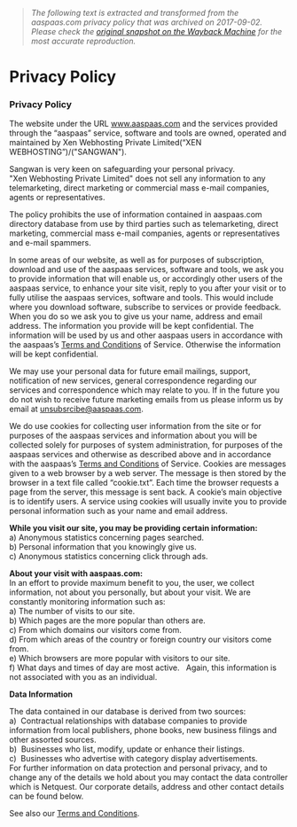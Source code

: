 > *The following text is extracted and transformed from the aaspaas.com privacy policy that was archived on 2017-09-02. Please check the [original snapshot on the Wayback Machine](https://web.archive.org/web/20170902091809id_/http%3A//aaspaas.com/privacy.aspx) for the most accurate reproduction.*

# Privacy Policy

### Privacy Policy

The website under the URL www.aaspaas.com and the services provided through the “aaspaas” service, software and tools are owned, operated and maintained by Xen Webhosting Private Limited(“XEN WEBHOSTING”)/("SANGWAN"). 

Sangwan is very keen on safeguarding your personal privacy.   
"Xen Webhosting Private Limited" does not sell any information to any telemarketing, direct marketing or commercial mass e-mail companies, agents or representatives.

The policy prohibits the use of information contained in aaspaas.com directory database from use by third parties such as telemarketing, direct marketing, commercial mass e-mail companies, agents or representatives and e-mail spammers.

In some areas of our website, as well as for purposes of subscription, download and use of the aaspaas services, software and tools, we ask you to provide information that will enable us, or accordingly other users of the aaspaas service, to enhance your site visit, reply to you after your visit or to fully utilise the aaspaas services, software and tools. This would include where you download software, subscribe to services or provide feedback. When you do so we ask you to give us your name, address and email address. The information you provide will be kept confidential. The information will be used by us and other aaspaas users in accordance with the aaspaas’s [Terms and Conditions](https://web.archive.org/web/20170902091809id_/http%3A//aaspaas.com/tos.aspx) of Service. Otherwise the information will be kept confidential. 

We may use your personal data for future email mailings, support, notification of new services, general correspondence regarding our services and correspondence which may relate to you. If in the future you do not wish to receive future marketing emails from us please inform us by email at unsubsrcibe@aaspaas.com.

We do use cookies for collecting user information from the site or for purposes of the aaspaas services and information about you will be collected solely for purposes of system administration, for purposes of the aaspaas services and otherwise as described above and in accordance with the aaspaas’s [Terms and Conditions](https://web.archive.org/web/20170902091809id_/http%3A//aaspaas.com/tos.aspx) of Service. Cookies are messages given to a web browser by a web server. The message is then stored by the browser in a text file called “cookie.txt”. Each time the browser requests a page from the server, this message is sent back. A cookie’s main objective is to identify users. A service using cookies will usually invite you to provide personal information such as your name and email address. 

**While you visit our site, you may be providing certain information:**   
a) Anonymous statistics concerning pages searched.   
b) Personal information that you knowingly give us.   
c) Anonymous statistics concerning click through ads. 

**About your visit with aaspaas.com:**   
In an effort to provide maximum benefit to you, the user, we collect information, not about you personally, but about your visit. We are constantly monitoring information such as:  
a) The number of visits to our site.  
b) Which pages are the more popular than others are.  
c) From which domains our visitors come from.  
d) From which areas of the country or foreign country our visitors come from.  
e) Which browsers are more popular with visitors to our site.  
f) What days and times of day are most active.   Again, this information is not associated with you as an individual.

**Data Information**

The data contained in our database is derived from two sources:   
a)  Contractual relationships with database companies to provide information from local publishers, phone books, new business filings and other assorted sources.   
b)  Businesses who list, modify, update or enhance their listings.   
c)  Businesses who advertise with category display advertisements.   
For further information on data protection and personal privacy, and to change any of the details we hold about you may contact the data controller which is Netquest. Our corporate details, address and other contact details can be found below. 

See also our [Terms and Conditions](https://web.archive.org/web/20170902091809id_/http%3A//aaspaas.com/tos.aspx). 
